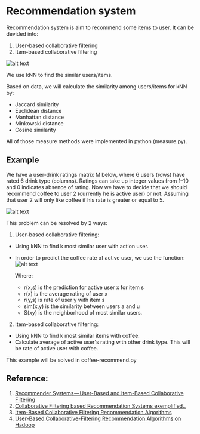 # Recommendation system

Recommendation system is aim to recommend some items to user. It can be devided into: 
1. User-based collaborative filtering
2. Item-based collaborative filtering

![alt text](https://cdn-images-1.medium.com/max/1000/1*QvhetbRjCr1vryTch_2HZQ.jpeg)

We use kNN to find the similar users/items.

Based on data, we will calculate the similarity among users/items for kNN by:
- Jaccard similarity
- Euclidean distance
- Manhattan distance
- Minkowski distance
- Cosine similarity

All of those measure methods were implemented in python (measure.py).


## Example
We have a user-drink ratings matrix M below, where 6 users (rows) have rated 6 drink type (columns). Ratings can take up integer values from 1–10 and 0 indicates absence of rating. Now we have to decide that we should recommend coffee to user 2 (currently he is active user) or not. Assuming that user 2 will only like coffee if his rate is greater or equal to 5. 

![alt text](https://i.imgur.com/6GnWWcG.png)

This problem can be resolved by 2 ways:
1. User-based collaborative filtering:
- Using kNN to find k most similar user with action user.
- In order to predict the coffee rate of active user, we use the function:
![alt text](https://i.imgur.com/sdP2mCa.png)

  Where:
    + r(x,s) is the prediction for active user x for item s
    + r(x) is the average rating of user x
    + r(y,s) is rate of user y with item s
    + sim(x,y) is the similarity between users a and u
    + S(xy) is the neighborhood of most similar users.

2. Item-based collaborative filtering:
- Using kNN to find k most similar items with coffee.
- Calculate average of active user's rating with other drink type. This will be rate of active user with coffee.

This example will be solved in coffee-recommend.py

## Reference: 
1. [Recommender Systems — User-Based and Item-Based Collaborative Filtering](https://medium.com/@cfpinela/recommender-systems-user-based-and-item-based-collaborative-filtering-5d5f375a127f)
2. [Collaborative Filtering based Recommendation Systems exemplified..](https://towardsdatascience.com/collaborative-filtering-based-recommendation-systems-exemplified-ecbffe1c20b1)
3. [Item-Based Collaborative Filtering Recommendation Algorithms](http://www.ra.ethz.ch/cdstore/www10/papers/pdf/p519.pdf)
4. [User-Based Collaborative-Filtering Recommendation Algorithms on Hadoop](https://www.researchgate.net/profile/Zhi-Dan_Zhao/publication/221306166_User-Based_Collaborative-Filtering_Recommendation_Algorithms_on_Hadoop/links/00b4952b5448b902d5000000.pdf)
